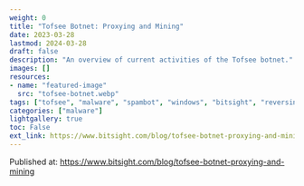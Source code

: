 ```yaml
---
weight: 0
title: "Tofsee Botnet: Proxying and Mining"
date: 2023-03-28
lastmod: 2024-03-28
draft: false
description: "An overview of current activities of the Tofsee botnet."
images: []
resources:
- name: "featured-image"
  src: "tofsee-botnet.webp"
tags: ["tofsee", "malware", "spambot", "windows", "bitsight", "reversing", "miner", "proxy", "botnet"]
categories: ["malware"]
lightgallery: true
toc: False
ext_link: https://www.bitsight.com/blog/tofsee-botnet-proxying-and-mining
---
```


Published at: https://www.bitsight.com/blog/tofsee-botnet-proxying-and-mining